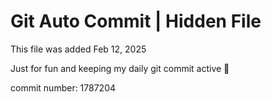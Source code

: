 # Git Auto Commit | Hidden File

This file was added Feb 12, 2025

Just for fun and keeping my daily git commit active 🤪

commit number: 1787204
